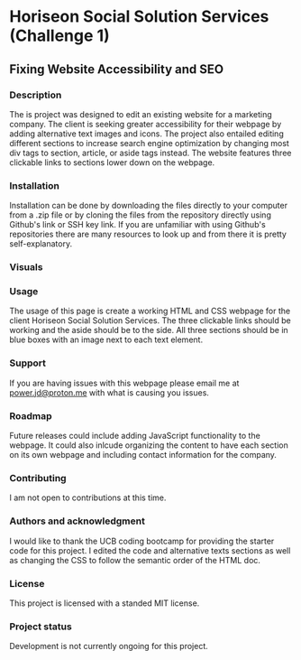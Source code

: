# Horiseon Social Solution Services (Challenge 1)

## Fixing Website Accessibility and SEO 

### Description

 The is project was designed to edit an existing website for a marketing company. The client is seeking greater accessibility for their webpage by adding alternative text images and icons. The project also entailed editing different sections to increase search engine optimization by changing most div tags to section, article, or aside tags instead. The website features three clickable links to sections lower down on the webpage.


### Installation

 Installation can be done by downloading the files directly to your computer from a .zip file or by cloning the files from the repository directly using Github's link or SSH key link. If you are unfamiliar with using Github's repositories there are many resources to look up and from there it is pretty self-explanatory.

### Visuals



### Usage

 The usage of this page is create a working HTML and CSS webpage for the client Horiseon Social Solution Services. The three clickable links should be working and the aside should be to the side. All three sections should be in blue boxes with an image next to each text element.

### Support

 If you are having issues with this webpage please email me at power.jd@proton.me with what is causing you issues.

### Roadmap

 Future releases could include adding JavaScript functionality to the webpage. It could also inlcude organizing the content to have each section on its own webpage and including contact information for the company.

### Contributing

 I am not open to contributions at this time.

### Authors and acknowledgment

 I would like to thank the UCB coding bootcamp for providing the starter code for this project. I edited the code and alternative texts sections as well as changing the CSS to follow the semantic order of the HTML doc. 

### License

 This project is licensed with a standed MIT license.

### Project status

 Development is not currently ongoing for this project.

